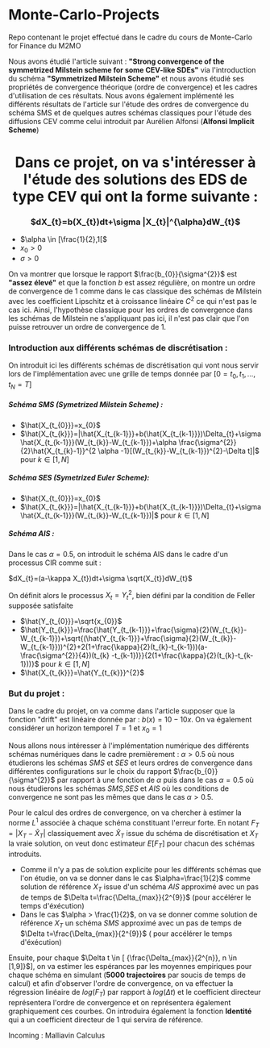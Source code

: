 # Monte-Carlo-Projects
Repo contenant le projet effectué dans le cadre du cours de Monte-Carlo for Finance du M2MO

Nous avons étudié l'article suivant : **"Strong convergence of the symmetrized
Milstein scheme for some CEV-like SDEs"** via l'introduction du schéma **"Symmetrized Milstein Scheme"** et nous avons étudié ses propriétés de convergence théorique (ordre de convergence) et les cadres d'utilisation de ces résultats. Nous avons également implémenté les différents résultats de l'article sur l'étude des ordres de convergence du schéma SMS et de quelques autres schémas classiques pour l'étude des diffusions CEV comme celui introduit par Aurélien Alfonsi (**Alfonsi Implicit Scheme**)

<h1> <center >Dans ce projet, on va s'intéresser à l'étude des solutions des EDS de type CEV qui ont la forme suivante : </center> </h1>




<h3> <center> $dX_{t}=b(X_{t})dt+\sigma |X_{t}|^{\alpha}dW_{t}$   </center> </h3> 

- $\alpha \in [\frac{1}{2},1[$
- $x_{0} > 0$
- $\sigma > 0$

On va montrer que lorsque le rapport $\frac{b_{0}}{\sigma^{2}}$ est $\textbf{"assez élevé"}$ et que la fonction $b$ est assez régulière, on montre un ordre de convergence de 1 comme dans le cas classique des schémas de Milstein avec les coefficient Lipschitz et à croissance linéaire $C^{2}$ ce qui n'est pas le cas ici. Ainsi, l'hypothèse classique pour les ordres de convergence dans les schémas de Milstein ne s'appliquant pas ici, il n'est pas clair que l'on puisse retrouver un ordre de convergence de 1.


<h3> Introduction aux différents schémas de discrétisation  : </h3>

On introduit ici les différents schémas de discrétisation qui vont nous servir lors de l'implémentation avec une grille de temps donnée par $[0=t_{0},t_{1},...,t_{N}=T]$

<h5> Schéma SMS (Symetrized Milstein Scheme) : </h5>

- $\hat{X_{t_{0}}}=x_{0}$
- $\hat{X_{t_{k}}}=|\hat{X_{t_{k-1}}}+b(\hat{X_{t_{k-1}}})\Delta_{t}+\sigma \hat{X_{t_{k-1}}}(W_{t_{k}}-W_{t_{k-1}})+\alpha \frac{\sigma^{2}}{2}\hat{X_{t_{k}-1}}^{2 \alpha -1}[(W_{t_{k}}-W_{t_{k-1}})^{2}-\Delta t]|$ pour $k \in [1,N]$


<h5> Schéma SES (Symetrized Euler Scheme): </h5>


- $\hat{X_{t_{0}}}=x_{0}$
- $\hat{X_{t_{k}}}=|\hat{X_{t_{k-1}}}+b(\hat{X_{t_{k-1}}})\Delta_{t}+\sigma \hat{X_{t_{k-1}}}(W_{t_{k}}-W_{t_{k-1}})|$ pour $k \in [1,N]$


<h5> Schéma AIS : </h5>

Dans le cas $\alpha=0.5$, on introduit le schéma AIS dans le cadre d'un processus CIR comme suit :

$dX_{t}=(a-\kappa X_{t})dt+\sigma \sqrt{X_{t}}dW_{t}$

On définit alors le processus $X_{t}=Y_{t}^{2}$, bien défini par la condition de Feller supposée satisfaite

- $\hat{Y_{t_{0}}}=\sqrt{x_{0}}$
- $\hat{Y_{t_{k}}}=\frac{\hat{Y_{t_{k-1}}}+\frac{\sigma}{2}(W_{t_{k}}-W_{t_{k-1}})+\sqrt{(\hat{Y_{t_{k-1}}}+\frac{\sigma}{2}(W_{t_{k}}-W_{t_{k-1}}))^{2}+2(1+\frac{\kappa}{2}(t_{k}-t_{k-1}))(a-\frac{\sigma^{2}}{4})(t_{k} -t_{k-1})}}{2(1+\frac{\kappa}{2}(t_{k}-t_{k-1}))}$  pour $k \in [1,N]$
- $\hat{X_{t_{k}}}=\hat{Y_{t_{k}}}^{2}$ 



<h3> But du projet : </h3>

Dans le cadre du projet, on va comme dans l'article supposer que la fonction "drift" est linéaire donnée par : $b(x)=10-10x$. On va également considérer un horizon temporel $T=1$ et $x_{0}=1$

Nous allons nous intéresser à l'implémentation numérique des différents schémas numériques dans le cadre premièrement : $\alpha >0.5$ où nous étudierons les schémas $SMS$ et $SES$ et leurs ordres de convergence dans différentes configurations sur le choix du rapport $\frac{b_{0}}{\sigma^{2}}$ par rapport à  une fonction de $\alpha$ puis dans le cas $\alpha=0.5$ où nous étudierons les schémas $SMS$,$SES$ et $AIS$ où les conditions de convergence ne sont pas les mêmes que dans le cas $\alpha > 0.5$.

Pour le calcul des ordres de convergence, on va chercher à estimer la norme $L^{1}$ associée à chaque schéma constituant l'erreur forte. En notant $F_{T}=|X_{T}-\hat{X}_{T}|$ classiquement avec $\hat{X}_{T}$ issue du schéma de discrétisation et $X_{T}$ la vraie solution, on veut donc estimateur $E[F_{T}]$ pour chacun des schémas introduits.


- Comme il n'y a pas de solution explicite pour les différents schémas que l'on étudie, on va se donner dans le cas $\alpha=\frac{1}{2}$ comme solution de référence $X_{T}$ issue d'un schéma $AIS$ approximé avec un pas de temps de $\Delta t=\frac{\Delta_{max}}{2^{9}}$ (pour accélérer le temps d'éxécution)
- Dans le cas $\alpha > \frac{1}{2}$, on va se donner  comme solution de référence $X_{T}$ un schéma $SMS$ approximé avec un pas de temps de $\Delta t=\frac{\Delta_{max}}{2^{9}}$ ( pour accélérer le temps d'éxécution)

Ensuite, pour chaque $\Delta t \in [ {\frac{\Delta_{max}}{2^{n}}, n \in [1,9]}$], on va estimer les espérances par les moyennes empiriques pour chaque schéma en simulant ($\textbf{5000 trajectoires}$ par soucis de temps de calcul) et afin d'observer l'ordre de convergence, on va effectuer la régression linéaire de $log(F_{T})$ par rapport à $log(\Delta t)$ et le coefficient directeur représentera l'ordre de convergence et on représentera également graphiquement ces courbes. On introduira également la fonction $\textbf{Identité}$ qui a un coefficient directeur de 1 qui servira de référence.














Incoming : Malliavin Calculus

